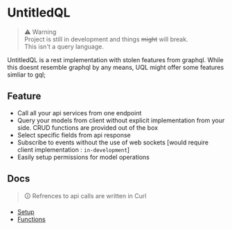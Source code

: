 # UntitledQL

> ⚠ Warning\
> Project is still in development and things ~~might~~ will break.\
> This isn't a query language.

UntitledQL is a rest implementation with stolen features from graphql. While this doesnt resemble graphql by any means, UQL might offer some features simliar to gql;

## Feature

- Call all your api services from one endpoint
- Query your models from client without explicit implementation from your side. CRUD functions are provided out of the box
- Select specific fields from api response
- Subscribe to events without the use of web sockets [would require client implementation : `in-development`]
- Easily setup permissions for model operations

## Docs

> 🛈 Refrences to api calls are written in Curl

- [Setup](docs/setup.md)
- [Functions](docs/functions.md)
